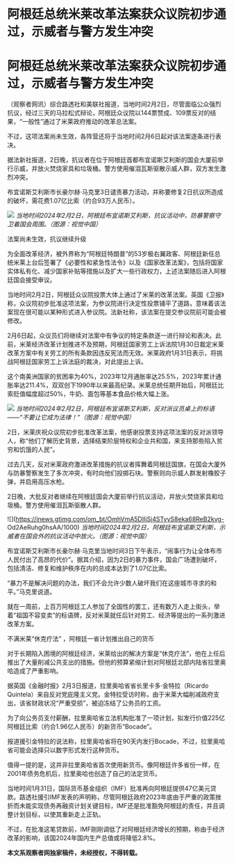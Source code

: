 # 阿根廷总统米莱改革法案获众议院初步通过，示威者与警方发生冲突

# 阿根廷总统米莱改革法案获众议院初步通过，示威者与警方发生冲突

（观察者网讯）综合路透社和美联社报道，当地时间2月2日，尽管面临公众强烈抗议，经过三天的马拉松式辩论，阿根廷众议院以144票赞成、109票反对的结果，“一般性”通过了米莱政府推动的改革总法案。

不过，这项法案尚未生效，各阵营还将于当地时间2月6日起对该法案逐条进行表决。

据法新社报道，2日晚，抗议者在位于阿根廷首都布宜诺斯艾利斯的国会大厦前举行示威，并放火焚烧家具和垃圾桶。警方使用催泪瓦斯驱散示威人群，双方发生激烈冲突。

布宜诺斯艾利斯市长豪尔赫·马克里3日谴责暴力活动，并称要修复2日抗议所造成的破坏，需花费1.07亿比索（约合93万人民币）。

![](https://inews.gtimg.com/om_bt/ORAyPIhlbKcXmppHJVxy6vwuZowI8aOMvdugPqpDDav4kAA/1000)
_当地时间2024年2月2日，阿根廷布宜诺斯艾利斯，抗议活动中，防暴警察守卫着国会周围。（图源：视觉中国）_

法案尚未生效，抗议继续升级

为全面改革经济，被外界称为“阿根廷特朗普”的53岁极右翼政客、阿根廷新任总统米莱上台后签署了《必要性和紧急性法令》以及《国家改革法案》，包括将国家实体私有化、减少国家补贴等措施以及扩大一些行政权力，上述法案随后进入阿根廷国会接受审议。

当地时间2月2日，阿根廷众议院投票大体上通过了米莱的改革法案。英国《卫报》称，众议院初步批准这项法案，为参议院进行决定性投票铺平了道路，意味着该法案现在很可能以某种形式进入参议院。法新社称，该法案在提交参议院前可能会被修改。

2月6日起，众议员们将继续对法案中有争议的特定条款逐一进行辩论和表决。此前，米莱经济改革计划推进不及预期，阿根廷国家劳工上诉法院1月30日裁定米莱改革方案中有关劳工的所有条款因违反宪法而无效。米莱政府1月31日表示，将挑战阿根廷国家劳工上诉法庭的裁决，对此提出上诉。

这个南美洲国家的贫困率为40%，2023年12月通胀率达25.5%，2023年累计通胀率达211.4%，双双创下1990年以来最高纪录。米莱总统任期开始后，阿根廷比索贬值幅度超过50%，牛奶、面包等基本食品价格大幅上涨。

![](https://inews.gtimg.com/om_bt/OHUEg3uqWdxw8ep228qQp6jvEkkBkAjd909NcC9V-8QAIAA/1000)
_当地时间2024年2月2日，阿根廷布宜诺斯艾利斯，反对派议员桌上的标语——“不要让它成为法律！”（图源：视觉中国）_

2日，米莱庆祝众议院初步批准改革法案，他感谢投票支持这项法案的反对派领导人，称“他们了解历史背景，选择结束阶层特权和企业共和国，来支持那些陷入贫穷和饥饿的人民”。

过去几天，反对米莱政府激进改革措施的抗议者挥舞着阿根廷国旗，在国会大厦外与防暴警察发生了多次冲突，有时向他们投掷石块。警察则向示威人群发射橡胶子弹，并启用高压水枪。

2日晚，大批反对者继续在阿根廷国会大厦前举行抗议活动，并放火焚烧家具和垃圾桶。警方使用催泪瓦斯驱散人群。

![](https://inews.gtimg.com/om_bt/OmhVmA5DIIjSj4STyyS8eka68ReB2kvg-
Od2AeRuhg0hsAA/1000) _当地时间2024年2月2日，阿根廷布宜诺斯艾利斯，示威者在国会外的抗议活动中放火。（图源：视觉中国）_

布宜诺斯艾利斯市长豪尔赫·马克里当地时间3日下午表示，“闹事行为让全体布市人民付出了高昂的代价”。据其介绍，因为2日的暴力事件，国会广场遭到破坏，包括清洁、修复和维护秩序在内的总成本达到了1.07亿比索。

“暴力不是解决问题的办法，我们不会允许少数人破坏我们在这座城市寻求的和平。”马克里说道。

就在一周前，上百万阿根廷工人参加了全国性的罢工，还有数万人走上街头，举着“祖国不容变卖”的标语牌，反对米莱就任后针对劳工、经济等提出的一系列激进改革方案。

不满米莱“休克疗法” ，阿根廷一省计划推出自己的货币

对于长期陷入困境的阿根廷经济，米莱给出的解决方案是“休克疗法”，他在上任后推出了大量削减公共支出的措施。但他的预算紧缩计划对阿根廷北部内陆省拉里奥哈造成了严重影响。

据英国《金融时报》2月3日报道，拉里奥哈省省长里卡多·金特拉（Ricardo
Quintela）来自反对党庇隆主义党。金特拉受访时称，由于米莱大幅削减政府支出，该省财政状况“严重受损”，被迫冻结了公务员的工资。

为了向公务员支付薪酬，拉里奥哈省立法机构批准了一项计划，拟发行价值225亿阿根廷比索（约合1.96亿人民币）的新货币“Bocade”。

报道援引金特拉的说法称，拉里奥哈省将在90天内发行Bocade，不过，拉里奥哈省可能会选择只以数字形式发行这种货币。

值得一提的是，这并非拉里奥哈省首次使用新货币。像阿根廷许多省份一样，在2001年债务危机后，拉里奥哈也创造了自己的法定货币。

当地时间1月31日，国际货币基金组织（IMF）批准再向阿根廷提供47亿美元贷款。路透社援引IMF发表的声明称，尽管阿根廷政府2023年底由于严重的政策挫折而未能实现债务再融资计划关键目标，IMF还是批准豁免阿根廷的责任，并且调整计划目标，以使其重新走上正轨。

不过，在批准这笔贷款前，IMF刚刚调低了对阿根廷经济增长的预期，称由于经济改革的影响，该国2024年国内生产总值或将降低2.8%。

**本文系观察者网独家稿件，未经授权，不得转载。**

